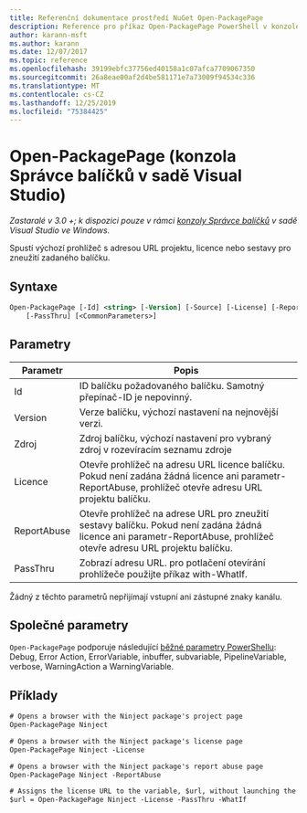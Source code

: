 ```yaml
---
title: Referenční dokumentace prostředí NuGet Open-PackagePage
description: Reference pro příkaz Open-PackagePage PowerShell v konzole správce balíčků NuGet v aplikaci Visual Studio.
author: karann-msft
ms.author: karann
ms.date: 12/07/2017
ms.topic: reference
ms.openlocfilehash: 39199ebfc37756ed40158a1c07afca7709067350
ms.sourcegitcommit: 26a8eae00af2d4be581171e7a73009f94534c336
ms.translationtype: MT
ms.contentlocale: cs-CZ
ms.lasthandoff: 12/25/2019
ms.locfileid: "75384425"
---
```

# <a name="open-packagepage-package-manager-console-in-visual-studio"></a>Open-PackagePage (konzola Správce balíčků v sadě Visual Studio)

*Zastaralé v 3.0 +; k dispozici pouze v rámci [konzoly Správce balíčků](../../consume-packages/install-use-packages-powershell.md) v sadě Visual Studio ve Windows.*

Spustí výchozí prohlížeč s adresou URL projektu, licence nebo sestavy pro zneužití zadaného balíčku.

## <a name="syntax"></a>Syntaxe

```ps
Open-PackagePage [-Id] <string> [-Version] [-Source] [-License] [-ReportAbuse]
    [-PassThru] [<CommonParameters>]
```

## <a name="parameters"></a>Parametry

| Parametr | Popis |
| --- | --- |
| Id | ID balíčku požadovaného balíčku. Samotný přepínač-ID je nepovinný. |
| Version | Verze balíčku, výchozí nastavení na nejnovější verzi. |
| Zdroj | Zdroj balíčku, výchozí nastavení pro vybraný zdroj v rozevíracím seznamu zdroje |
| Licence | Otevře prohlížeč na adresu URL licence balíčku. Pokud není zadána žádná licence ani parametr-ReportAbuse, prohlížeč otevře adresu URL projektu balíčku. |
| ReportAbuse | Otevře prohlížeč na adrese URL pro zneužití sestavy balíčku. Pokud není zadána žádná licence ani parametr-ReportAbuse, prohlížeč otevře adresu URL projektu balíčku. |
| PassThru | Zobrazí adresu URL. pro potlačení otevírání prohlížeče použijte příkaz with-WhatIf. |

Žádný z těchto parametrů nepřijímají vstupní ani zástupné znaky kanálu.

## <a name="common-parameters"></a>Společné parametry

`Open-PackagePage` podporuje následující [běžné parametry PowerShellu](https://go.microsoft.com/fwlink/?LinkID=113216): Debug, Error Action, ErrorVariable, inbuffer, subvariable, PipelineVariable, verbose, WarningAction a WarningVariable.

## <a name="examples"></a>Příklady

```ps
# Opens a browser with the Ninject package's project page
Open-PackagePage Ninject

# Opens a browser with the Ninject package's license page
Open-PackagePage Ninject -License

# Opens a browser with the Ninject package's report abuse page  
Open-PackagePage Ninject -ReportAbuse

# Assigns the license URL to the variable, $url, without launching the browser
$url = Open-PackagePage Ninject -License -PassThru -WhatIf
```